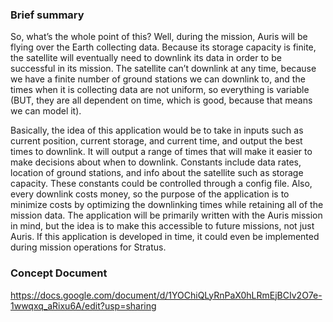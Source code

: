 ### Brief summary
So, what’s the whole point of this? Well, during the mission, Auris will be flying over the Earth collecting data. Because its storage capacity is finite, the satellite will eventually need to downlink its data in order to be successful in its mission. The satellite can’t downlink at any time, because we have a finite number of ground stations we can downlink to, and the times when it is collecting data are not uniform, so everything is variable (BUT, they are all dependent on time, which is good, because that means we can model it).

Basically, the idea of this application would be to take in inputs such as current position, current storage, and current time, and output the best times to downlink. It will output a range of times that will make it easier to make decisions about when to downlink. Constants include data rates, location of ground stations, and info about the satellite such as storage capacity. These constants could be controlled through a config file. Also, every downlink costs money, so the purpose of the application is to minimize costs by optimizing the downlinking times while retaining all of the mission data. The application will be primarily written with the Auris mission in mind, but the idea is to make this accessible to future missions, not just Auris. If this application is developed in time, it could even be implemented during mission operations for Stratus.



### Concept Document
https://docs.google.com/document/d/1YOChiQLyRnPaX0hLRmEjBCIv2O7e-1wwqxq_aRixu6A/edit?usp=sharing
